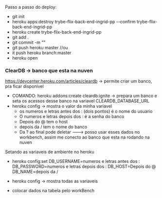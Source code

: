 Passo a passo do deploy:
- git init
- heroku apps:destroy trybe-flix-back-end-ingrid-pp --confirm trybe-flix-back-end-ingrid-pp
- heroku create trybe-flix-back-end-ingrid-pp
- git add .
- git commit -m ""
- git push heroku master
//ou
- it push heroku branch:master
- heroku open

### ClearDB -> banco que esta na nuven
https://devcenter.heroku.com/articles/cleardb -> permite criar um banco, pra ficar disponivel
- COMANDO: heroku addons:create cleardb:ignite -> prepara um banco e seta os acessos desse banco na variavel CLEARDB_DATABASE_URL
- heroku config -> mostra o valor da minha variavel
    - os numeros e letras antes dos : (dois pontos) é o nome do usuario
    - O numeros e letras depois dos : é a senha do banco
    - Depois do @ tem o host
    - depois da / tem o nome do banco
    - Da ? ao final pode deletar
---> posso usar esses dados no workbench, assim me conecto ao banco que esta na rodando na nuven

Setando as variaveis de ambiente no heroku
- heroku config:set DB_USERNAME=numeros e letras antes dos : DB_PASSWORD=numeros e letras depois dos : DB_HOST=Depois do @ DB_NAME=depois da /

- heroku config -> mostra todas as variaveis
- colocar dados na tabela pelo workBench
